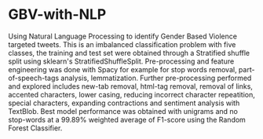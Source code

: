 # GBV-with-NLP
Using Natural Language Processing to identify Gender Based Violence targeted tweets.
This is an imbalanced classification problem with five classes, the training and test set were obtained through a Stratified shuffle split using sklearn's StratifiedShuffleSplit. 
Pre-processing and feature engineering was done with Spacy for example for stop words removal, part-of-speech-tags analysis, lemmatization. Further pre-processing performed and explored includes new-tab removal, html-tag removal, removal of links, accented characters, lower casing, reducing incorrect character repeatition, special characters, expanding contractions and sentiment analysis with TextBlob.
Best model performance was obtained with unigrams and no stop-words at a 99.89% weighted average of F1-score using the Random Forest Classifier.
